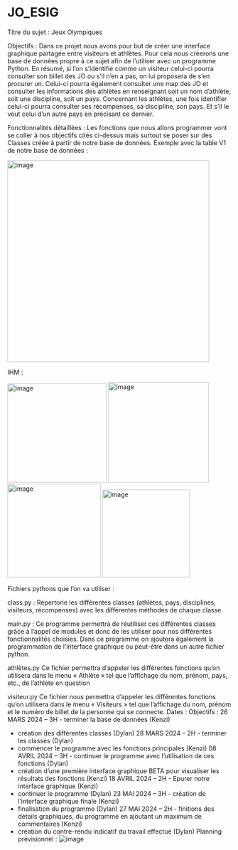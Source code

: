 # JO_ESIG
Titre du sujet : Jeux Olympiques 

Objectifs : 
	Dans ce projet nous avons pour but de créer une interface graphique partagée entre visiteurs et athlètes. Pour cela nous créerons une base de données propre à ce sujet afin de l’utiliser avec un programme Python.
	En résumé, si l’on s’identifie comme un visiteur celui-ci pourra consulter son billet des JO ou s’il n’en a pas, on lui proposera de s’en procurer un. Celui-ci pourra également consulter une map des JO et consulter les informations des athlètes en renseignant soit un nom d’athlète, soit une discipline, soit un pays.
	Concernant les athlètes, une fois identifier celui-ci pourra consulter ses récompenses, sa discipline, son pays. Et s’il le veut celui d’un autre pays en précisant ce dernier.

Fonctionnalités détaillées : Les fonctions que nous allons programmer vont se coller à nos objectifs cités ci-dessus mais surtout se poser sur des Classes créée à partir de notre base de données. Exemple avec la table V1 de notre base de données :

 


<img width="454" alt="image" src="https://github.com/Kenzyz76/JO_ESIG/assets/92575631/42c5142b-3f3b-4e6f-9bdf-443ab2b8aae5">





IHM :
 


<img width="223" alt="image" src="https://github.com/Kenzyz76/JO_ESIG/assets/92575631/d11f8839-1642-4d23-ae72-10247d8e7ff7">

<img width="226" alt="image" src="https://github.com/Kenzyz76/JO_ESIG/assets/92575631/085d9315-0eb2-4cc4-8104-229f212e60e5">


<img width="210" alt="image" src="https://github.com/Kenzyz76/JO_ESIG/assets/92575631/12dd18ff-3bc5-4a7b-8300-88e3ba8cc611">

<img width="197" alt="image" src="https://github.com/Kenzyz76/JO_ESIG/assets/92575631/9653abeb-419f-47dc-9309-0469e777f29a">






Fichiers pythons que l’on va utiliser :

class.py :
Répertorie les différentes classes (athlètes, pays, disciplines, visiteurs, récompenses) avec les différentes méthodes de chaque classe.

main.py :
Ce programme permettra de réutiliser ces différentes classes grâce à l’appel de modules et donc de les utiliser pour nos différentes fonctionnalités choisies. Dans ce programme on ajoutera également la programmation de l’interface graphique ou peut-être dans un autre fichier python.

athlètes.py
Ce fichier permettra d’appeler les différentes fonctions qu’on utilisera dans le menu « Athlète » tel que l’affichage du nom, prénom, pays, etc., de l’athlète en question

visiteur.py
Ce fichier nous permettra d’appeler les différentes fonctions qu’on utilisera dans le menu « Visiteurs » tel que l’affichage du nom, prénom et le numéro de billet de la personne qui se connecte.
Dates :	Objectifs :
26 MARS 2024 – 3H	- terminer la base de données (Kenzi)
- création des différentes classes (Dylan)
28 MARS 2024 – 2H	- terminer les classes (Dylan)
- commencer le programme avec les fonctions principales (Kenzi)
08 AVRIL 2024 – 3H	- continuer le programme avec l’utilisation de ces fonctions (Dylan)
- création d’une première interface graphique BETA pour visualiser les résultats des fonctions (Kenzi)
18 AVRIL 2024 – 2H	- Epurer notre interface graphique (Kenzi)
- continuer le programme (Dylan)
23 MAI 2024 – 3H	- création de l’interface graphique finale (Kenzi)
- finalisation du programme (Dylan)
27 MAI 2024 – 2H	- finitions des détails graphiques, du programme en ajoutant un maximum de commentaires (Kenzi)
- création du contre-rendu indicatif du travail effectué (Dylan)
Planning prévisionnel :
![image](https://github.com/Kenzyz76/JO_ESIG/assets/92575631/90c3678e-eaed-4278-b434-9bd2e943f42d)
